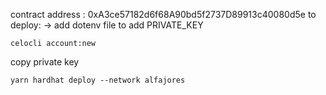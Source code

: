 contract address : 0xA3ce57182d6f68A90bd5f2737D89913c40080d5e 
to deploy:
-> add dotenv file to add PRIVATE_KEY

```shell
celocli account:new
```
copy private key

```shell
yarn hardhat deploy --network alfajores
```
